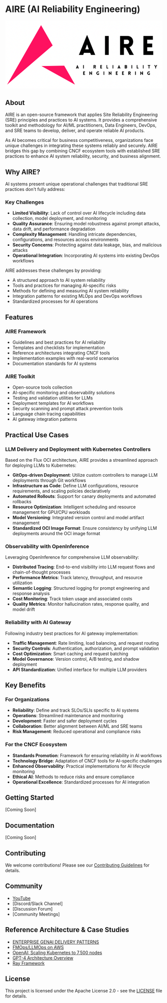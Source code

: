 # AIRE (AI Reliability Engineering)

<p align="center">
  <img src="/air.png" alt="AIRE Logo" />
</p>

## About

AIRE is an open-source framework that applies Site Reliability Engineering (SRE) principles and practices to AI systems. It provides a comprehensive toolkit and methodology for AI/ML practitioners, Data Engineers, DevOps, and SRE teams to develop, deliver, and operate reliable AI products.

As AI becomes critical for business competitiveness, organizations face unique challenges in integrating these systems reliably and securely. AIRE bridges this gap by combining CNCF ecosystem tools with established SRE practices to enhance AI system reliability, security, and business alignment.

## Why AIRE?

AI systems present unique operational challenges that traditional SRE practices don't fully address:

### Key Challenges
- **Limited Visibility**: Lack of control over AI lifecycle including data collection, model deployment, and monitoring
- **Quality Assurance**: Ensuring model robustness against prompt attacks, data drift, and performance degradation
- **Complexity Management**: Handling intricate dependencies, configurations, and resources across environments
- **Security Concerns**: Protecting against data leakage, bias, and malicious attacks
- **Operational Integration**: Incorporating AI systems into existing DevOps workflows

AIRE addresses these challenges by providing:
- A structured approach to AI system reliability
- Tools and practices for managing AI-specific risks
- Methods for defining and measuring AI system reliability
- Integration patterns for existing MLOps and DevOps workflows
- Standardized processes for AI operations

## Features

### AIRE Framework
- Guidelines and best practices for AI reliability
- Templates and checklists for implementation
- Reference architectures integrating CNCF tools
- Implementation examples with real-world scenarios
- Documentation standards for AI systems

### AIRE Toolkit
- Open-source tools collection
- AI-specific monitoring and observability solutions
- Testing and validation utilities for LLMs
- Deployment templates for AI workflows
- Security scanning and prompt attack prevention tools
- Language chain tracing capabilities
- AI gateway integration patterns

## Practical Use Cases

### LLM Delivery and Deployment with Kubernetes Controllers
Based on the Flux OCI architecture, AIRE provides a streamlined approach for deploying LLMs to Kubernetes:
- **GitOps-driven Deployment**: Utilize custom controllers to manage LLM deployments through Git workflows
- **Infrastructure as Code**: Define LLM configurations, resource requirements, and scaling policies declaratively
- **Automated Rollouts**: Support for canary deployments and automated rollbacks
- **Resource Optimization**: Intelligent scheduling and resource management for GPU/CPU workloads
- **Model Versioning**: Integrated version control and model artifact management
- **Standardized OCI Image Format**: Ensure consistency by unifying LLM deployments around the OCI image format

### Observability with OpenInference
Leveraging OpenInference for comprehensive LLM observability:
- **Distributed Tracing**: End-to-end visibility into LLM request flows and chain-of-thought processes
- **Performance Metrics**: Track latency, throughput, and resource utilization
- **Semantic Logging**: Structured logging for prompt engineering and response analysis
- **Cost Monitoring**: Track token usage and associated costs
- **Quality Metrics**: Monitor hallucination rates, response quality, and model drift

### Reliability with AI Gateway
Following industry best practices for AI gateway implementation:
- **Traffic Management**: Rate limiting, load balancing, and request routing
- **Security Controls**: Authentication, authorization, and prompt validation
- **Cost Optimization**: Smart caching and request batching
- **Model Governance**: Version control, A/B testing, and shadow deployment
- **API Standardization**: Unified interface for multiple LLM providers

## Key Benefits

### For Organizations
- **Reliability**: Define and track SLOs/SLIs specific to AI systems
- **Operations**: Streamlined maintenance and monitoring
- **Development**: Faster and safer deployment cycles
- **Collaboration**: Better alignment between AI/ML and SRE teams
- **Risk Management**: Reduced operational and compliance risks

### For the CNCF Ecosystem
- **Standards Promotion**: Framework for ensuring reliability in AI workflows
- **Technology Bridge**: Adaptation of CNCF tools for AI-specific challenges
- **Enhanced Observability**: Practical implementations for AI lifecycle monitoring
- **Ethical AI**: Methods to reduce risks and ensure compliance
- **Operational Excellence**: Standardized processes for AI integration

## Getting Started

[Coming Soon]

## Documentation

[Coming Soon]

## Contributing

We welcome contributions! Please see our [Contributing Guidelines](CONTRIBUTING.md) for details.

## Community
- [YouTube](https://youtu.be/Ef6JUVLWPwU)
- [Discord/Slack Channel]
- [Discussion Forum]
- [Community Meetings]

## Reference Architecture & Case Studies
- [ENTERPRISE GENAI DELIVERY PATTERNS](https://itrevolution.com/product/enterprise-gen-ai-delivery-patterns)
- [FMOps/LLMOps on AWS](https://aws.amazon.com/blogs/machine-learning/fmops-llmops-operationalize-generative-ai-and-differences-with-mlops/)
- [OpenAI: Scaling Kubernetes to 7,500 nodes](https://openai.com/research/scaling-kubernetes-to-7500-nodes)
- [GPT-4 Architecture Overview](https://www.semianalysis.com/p/gpt-4-architecture-infrastructure)
- [Ray Framework](https://assets.ctfassets.net/bguokct8bxgd/26Vuu2NJLVnWkX4TkalSmB/fbc74da45885ca8e5048583f8a7e9d25/Ray_OSS_Datasheet_-_Final.pdf)

## License

This project is licensed under the Apache License 2.0 - see the [LICENSE](LICENSE) file for details.
